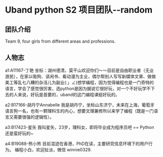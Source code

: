 # Uband python S2 项目团队--random

## 团队介绍
Team 9, four girls from different areas and professions.

## 人物志
a1:A11167-丁艳
坐标：湖州德清，莫干山欢迎你们～～目前是自由职业者（无业游民），在家以吸狗、读闲书、看动漫为主业，偶尔帮别人写写新媒体文章、做做美工等乱七八糟的杂活儿为副业(:」∠)想学编程，因为觉得编程也是一门奇特的语言，学会了感觉很厉害，选python是因为据说它很好玩，对一个不好玩学不下去的人来说，好玩是首要的，uband的这门编程课挺好玩的。

a2:B17166-胡丹宁Annabelle
我是胡丹宁，坐标山东济宁，未来在上海，葡萄牙语言狗一名，也有一颗理科生的内心，想要文理兼修所以来学了编程（既是一门语言又需要很强的逻辑性）。

a3:B17423-星矢
我叫星矢，23岁，理科女，即将毕业成为程序员吧 == Python还是蛮好玩的~

a4:B19088-熊小熊
目前混迹在香港，PhD在读，主要研究信息环境下的用户行为。
编程小白，欢迎扯淡，微信 winnie0329.
